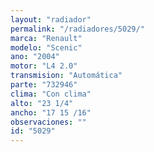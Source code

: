 ```yaml
---
layout: "radiador"
permalink: "/radiadores/5029/"
marca: "Renault"
modelo: "Scenic"
ano: "2004"
motor: "L4 2.0"
transmision: "Automática"
parte: "732946"
clima: "Con clima"
alto: "23 1/4"
ancho: "17 15 /16"
observaciones: ""
id: "5029"
---
```


